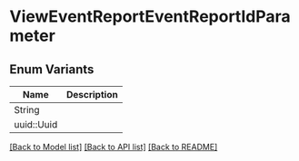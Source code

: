 # ViewEventReportEventReportIdParameter

## Enum Variants

| Name | Description |
|---- | -----|
| String |  |
| uuid::Uuid |  |

[[Back to Model list]](../README.md#documentation-for-models) [[Back to API list]](../README.md#documentation-for-api-endpoints) [[Back to README]](../README.md)


